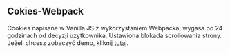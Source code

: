 ## Cokies-Webpack
Cookies napisane w Vanilla JS z wykorzystaniem Webpacka, wygasa po 24 godzinach od decyzji użytkownika. Ustawiona blokada scrollowania strony.
Jeżeli chcesz zobaczyć demo, kliknij <a href="http://kubikweb.usermd.net/cookies-webpack/" target="_blank">tutaj<a/>. 


